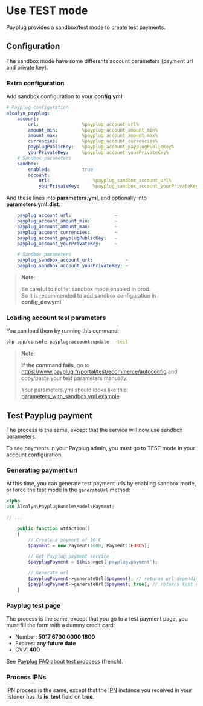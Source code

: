 Use TEST mode
=============

Payplug provides a sandbox/test mode to create test payments.

## Configuration

The sandbox mode have some differents account parameters (payment url and private key).

### Extra configuration

Add sandbox configuration to your **config.yml**:

``` yaml
# Payplug configuration
alcalyn_payplug:
    account:
        url:                %payplug_account_url%
        amount_min:         %payplug_account_amount_min%
        amount_max:         %payplug_account_amount_max%
        currencies:         %payplug_account_currencies%
        payplugPublicKey:   %payplug_account_payplugPublicKey%
        yourPrivateKey:     %payplug_account_yourPrivateKey%
    # Sandbox parameters
    sandbox:
        enabled:            true
        account:
            url:                %payplug_sandbox_account_url%
            yourPrivateKey:     %payplug_sandbox_account_yourPrivateKey%
```

And these lines into **parameters.yml**, and optionally into **parameters.yml.dist**:

``` yaml
    payplug_account_url:                ~
    payplug_account_amount_min:         ~
    payplug_account_amount_max:         ~
    payplug_account_currencies:         ~
    payplug_account_payplugPublicKey:   ~
    payplug_account_yourPrivateKey:     ~

    # Sandbox parameters
    payplug_sandbox_account_url:            ~
    payplug_sandbox_account_yourPrivateKey: ~
```

> **Note**:
>
> Be careful to not let sandbox mode enabled in prod.<br />
> So it is recommended to add sandbox configuration in **config_dev.yml**


### Loading account test parameters

You can load them by running this command:

``` bash
php app/console payplug:account:update --test
```


> **Note**:
>
> **If the command fails**, go to https://www.payplug.fr/portal/test/ecommerce/autoconfig
> and copy/paste your test parameters manually.
>
> Your parameters.yml should looks like this:
> [parameters_with_sandbox.yml.example](https://github.com/alcalyn/payplug-bundle/blob/master/Resources/doc/parameters_with_sandbox.yml.example)



## Test Payplug payment

The process is the same, except that the service will now use sandbox parameters.

To see payments in your Payplug admin, you must go to TEST mode in your account configuration.


### Generating payment url

At this time, you can generate test payment urls by enabling sandbox mode,
or force the test mode in the `generateUrl` method:

``` php
<?php
use Alcalyn\PayplugBundle\Model\Payment;

// ...

    public function wtfAction()
    {
        // Create a payment of 16 €
        $payment = new Payment(1600, Payment::EUROS);

        // Get Payplug payment service
        $payplugPayment = $this->get('payplug.payment');

        // Generate url
        $payplugPayment->generateUrl($payment); // returns url depending on the sandbox.enabled parameter
        $payplugPayment->generateUrl($payment, true); // returns test url "https://www.payplug.fr/p/vyFD?data=...&sign=..."
    }
```


### Payplug test page

The process is the same, except that you go to a test payment page,
you must fill the form with a dummy credit card:

- Number: **5017 6700 0000 1800**
- Expires: **any future date**
- CVV: **400**

See
[Payplug FAQ about test proccess](http://support.payplug.fr/customer/portal/articles/1701656-comment-tester-le-service-qu-est-ce-que-le-mode-test-)
(french).


### Process IPNs

IPN process is the same, except that the [IPN](https://github.com/alcalyn/payplug-bundle/blob/master/Model/IPN.php)
instance you received in your listener has its **is_test** field on **true**.
